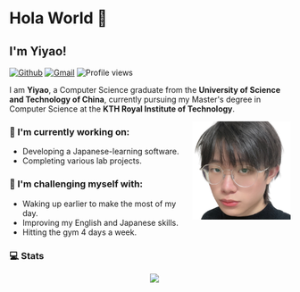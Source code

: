 # Hola World 👋

<!--
**Fluuuegel/Fluuuegel** is a ✨ _special_ ✨ repository because its `README.md` (this file) appears on your GitHub profile.

Here are some ideas to get you started:

- 🔭 I’m currently working on ...
- 🌱 I’m currently learning ...
- 👯 I’m looking to collaborate on ...
- 🤔 I’m looking for help with ...
- 💬 Ask me about ...
- 📫 How to reach me: ...
- 😄 Pronouns: ...
- ⚡ Fun fact: ...
-->

## I'm Yiyao!

[![Github](https://img.shields.io/badge/-Github-000?style=flat&logo=Github&logoColor=white)](https://github.com/Fluuuegel)
[![Gmail](https://img.shields.io/badge/-Gmail-c14438?style=flat&logo=Gmail&logoColor=white)](mailto:woaisufan020711@gmail.com)
![Profile views](https://komarev.com/ghpvc/?username=Fluuuegel&label=Profile%20views&color=000000&style=flat)

I am **Yiyao**, a Computer Science graduate from the **University of Science and Technology of China**, currently pursuing my Master's degree in Computer Science at the **KTH Royal Institute of Technology**.

<img align="right" alt="img" src="https://github.com/Fluuuegel/Fluuuegel/blob/master/ME.png" width="35%" height="auto" />

### 🔭 I'm currently working on:  
- Developing a Japanese-learning software.
- Completing various lab projects.


### :muscle: I'm challenging myself with:
- Waking up earlier to make the most of my day.
- Improving my English and Japanese skills.
- Hitting the gym 4 days a week.

### :computer: Stats

<img width="50%" align="right" src="https://github-readme-stats.vercel.app/api?username=Fluuuegel&show_icons=true&hide_border=true" />
